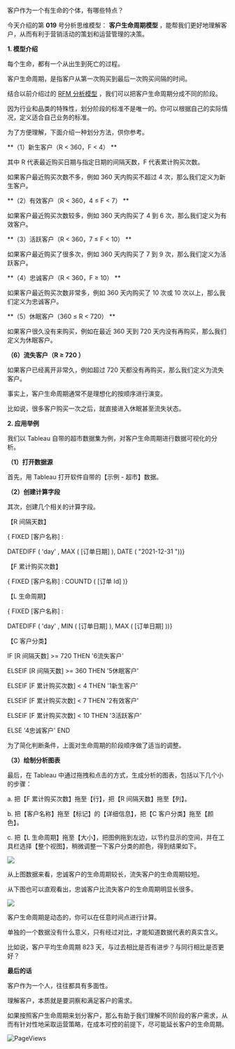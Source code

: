 客户作为一个有生命的个体，有哪些特点？

今天介绍的第 **019** 号分析思维模型： **客户生命周期模型** ，能帮我们更好地理解客户，从而有利于营销活动的策划和运营管理的决策。

**1. 模型介绍**

每个生命，都有一个从出生到死亡的过程。

客户生命周期，是指客户从第一次购买到最后一次购买间隔的时间。

结合以前介绍过的 [RFM 分析模型](https://mp.weixin.qq.com/s?__biz=MzA4ODE2OTIxMw==&mid=2653477360&idx=1&sn=be2c4457318600fd9b5702c061c63672&scene=21#wechat_redirect "RFM 分析模型") ，我们可以把客户生命周期分成不同的阶段。

因为行业和品类的特殊性，划分阶段的标准不是唯一的。你可以根据自己的实际情况，定义适合自己业务的标准。

为了方便理解，下面介绍一种划分方法，供你参考。

**（1）新生客户（R < 360，F < 4） **

其中 R 代表最近购买日期与指定日期的间隔天数，F 代表累计购买次数。

如果客户最近购买次数不多，例如 360 天内购买不超过 4 次，那么我们定义为新生客户。

**（2）有效客户（R < 360，4 ≤ F < 7） **

如果客户最近购买次数较多，例如 360 天内购买了 4 到 6 次，那么我们定义为有效客户。

**（3）活跃客户（R < 360，7 ≤ F < 10） **

如果客户最近购买了很多次，例如 360 天内购买了 7 到 9 次，那么我们定义为活跃客户。

**（4）忠诚客户（R < 360，F ≥ 10） **

如果客户最近购买次数非常多，例如 360 天内购买了 10 次或 10 次以上，那么我们定义为忠诚客户。

**（5）休眠客户（360 ≤ R < 720） **

如果客户很久没有来购买，例如在最近 360 天到 720 天内没有再购买，那么我们定义为休眠客户。

**（6）流失客户（R ≥ 720 ）**

如果客户已经离开非常久，例如超过 720 天都没有再购买，那么我们定义为流失客户。

事实上，客户生命周期通常不是理想化的按顺序进行演变。

比如说，很多客户购买一次之后，就直接进入休眠甚至流失状态。

**2. 应用举例**

我们以 Tableau 自带的超市数据集为例，对客户生命周期进行数据可视化的分析。

**（1）打开数据源**

首先，用 Tableau 打开软件自带的【示例 - 超市】数据。

**（2）创建计算字段**

其次，创建几个相关的计算字段。

【R 间隔天数】

{  FIXED [客户名称]  :  

DATEDIFF  (  'day'  ,  MAX  ( [订单日期]  ),  DATE  (  "2021-12-31  "))}

【F 累计购买次数】

{  FIXED [客户名称]  :  COUNTD  ( [订单 Id]  )}

【L 生命周期】

{  FIXED [客户名称]  :  

DATEDIFF  (  'day'  ,  MIN  ( [订单日期]  ),  MAX  ( [订单日期]  ))}

【C 客户分类】

IF [R 间隔天数]  >= 720 THEN  '6流失客户'  

ELSEIF [R 间隔天数]  >= 360 THEN  '5休眠客户'  

ELSEIF [F 累计购买次数]  < 4 THEN  '1新生客户'  

ELSEIF [F 累计购买次数]  < 7 THEN  '2有效客户'  

ELSEIF [F 累计购买次数]  < 10 THEN  '3活跃客户'  

ELSE  '4忠诚客户'  END 

为了简化判断条件，上面对生命周期的阶段顺序做了适当的调整。

**（3）绘制分析图表**

最后，在 Tableau 中通过拖拽和点击的方式，生成分析的图表，包括以下几个小的步骤：

a. 把【F 累计购买次数】拖至【行】，把【R 间隔天数】拖至【列】。

b. 把【客户名称】拖至【标记】的【详细信息】，把【C 客户分类】拖至【颜色】。

c. 把【L 生命周期】拖至【大小】，把图例拖到左边，以节约显示的空间，并在工具栏选择【整个视图】，稍微调整一下客户分类的颜色，得到结果如下。

![](https://mmbiz.qpic.cn/mmbiz_png/giaycic3UNwo0hZehkdNdISd69qmmnO1H2icZRic6VKKoFrrVJaZJQ7oHYDLVzlcLBa4XiaelD5gjribKiaibZJvnEIh6A/640?wx_fmt=png) 

从上图数据来看，忠诚客户的生命周期较长，流失客户的生命周期较短。  

从下图也可以直观看出，忠诚客户比流失客户的生命周期明显长很多。

![](https://mmbiz.qpic.cn/mmbiz_png/giaycic3UNwo1XJM8hcfPXibbr3lzmXqctoheN68Gxfl4fxjdMZ39WG7ib01CricO28ypLJDGPdHQC7vt0WNyeDA5Jw/640?wx_fmt=png) 

客户生命周期是动态的，你可以在任意时间点进行计算。  

单独的一个数据没有什么意义，只有经过对比，才能知道数据代表的真实含义。

比如说，客户平均生命周期 823 天，与过去相比是否有进步？与同行相比是否更好？

**最后的话**

客户作为一个人，往往都具有多面性。

理解客户，本质就是要洞察和满足客户的需求。

如果按照客户生命周期来划分客户，那么有助于我们理解不同阶段的客户需求，从而有针对性地采取运营策略，在成本可控的前提下，尽可能延长客户的生命周期。

![PageViews](https://visitor-badge.laobi.icu/badge?page_id=sjhfx.linji&left_text=PageViews&right_color=%2300589F)